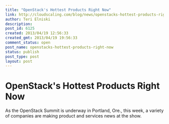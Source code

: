 ```yaml
---
title: "OpenStack's Hottest Products Right Now"
link: http://cloudscaling.com/blog/news/openstacks-hottest-products-right-now/
author: Teri Elniski
description: 
post_id: 6125
created: 2013/04/19 12:56:33
created_gmt: 2013/04/19 19:56:33
comment_status: open
post_name: openstacks-hottest-products-right-now
status: publish
post_type: post
layout: post
---
```


# OpenStack's Hottest Products Right Now

As the OpenStack Summit is underway in Portland, Ore., this week, a variety of companies are making product and services news at the show.